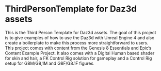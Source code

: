 # ThirdPersonTemplate for Daz3d assets
This is the Third Person Template for Daz3d assets. The goal of this project is to give examples of how to use the Daz3d with Unreal Engine 4 and also create a boilerplate to make this process more straightforward to users. 
This project comes with content from the Genesis 8 Essentials and Epic’s Content Example Project. 
It also comes with a Digital Human based shader for skin and hair, a FK Control Rig solution for gameplay and a Control Rig setup for G8M/G8,1M and G8F/G8.1F figures. 
